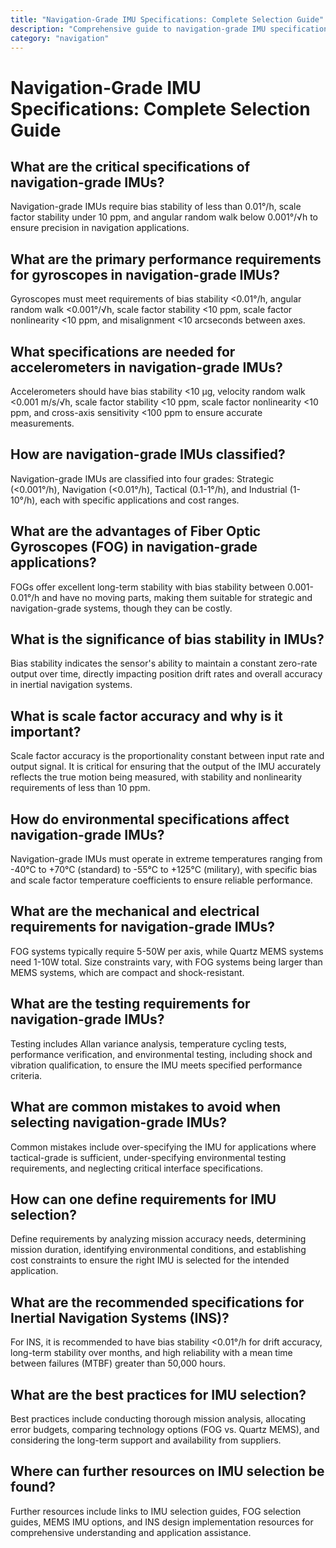 ```yaml
---
title: "Navigation-Grade IMU Specifications: Complete Selection Guide"
description: "Comprehensive guide to navigation-grade IMU specifications. Learn key parameters, performance criteria, and selection best practices for precision navigation applications."
category: "navigation"
---
```


# Navigation-Grade IMU Specifications: Complete Selection Guide

## What are the critical specifications of navigation-grade IMUs?

Navigation-grade IMUs require bias stability of less than 0.01°/h, scale factor stability under 10 ppm, and angular random walk below 0.001°/√h to ensure precision in navigation applications.

## What are the primary performance requirements for gyroscopes in navigation-grade IMUs?

Gyroscopes must meet requirements of bias stability <0.01°/h, angular random walk <0.001°/√h, scale factor stability <10 ppm, scale factor nonlinearity <10 ppm, and misalignment <10 arcseconds between axes.

## What specifications are needed for accelerometers in navigation-grade IMUs?

Accelerometers should have bias stability <10 μg, velocity random walk <0.001 m/s/√h, scale factor stability <10 ppm, scale factor nonlinearity <10 ppm, and cross-axis sensitivity <100 ppm to ensure accurate measurements.

## How are navigation-grade IMUs classified?

Navigation-grade IMUs are classified into four grades: Strategic (<0.001°/h), Navigation (<0.01°/h), Tactical (0.1-1°/h), and Industrial (1-10°/h), each with specific applications and cost ranges.

## What are the advantages of Fiber Optic Gyroscopes (FOG) in navigation-grade applications?

FOGs offer excellent long-term stability with bias stability between 0.001-0.01°/h and have no moving parts, making them suitable for strategic and navigation-grade systems, though they can be costly.

## What is the significance of bias stability in IMUs?

Bias stability indicates the sensor's ability to maintain a constant zero-rate output over time, directly impacting position drift rates and overall accuracy in inertial navigation systems.

## What is scale factor accuracy and why is it important?

Scale factor accuracy is the proportionality constant between input rate and output signal. It is critical for ensuring that the output of the IMU accurately reflects the true motion being measured, with stability and nonlinearity requirements of less than 10 ppm.

## How do environmental specifications affect navigation-grade IMUs?

Navigation-grade IMUs must operate in extreme temperatures ranging from -40°C to +70°C (standard) to -55°C to +125°C (military), with specific bias and scale factor temperature coefficients to ensure reliable performance.

## What are the mechanical and electrical requirements for navigation-grade IMUs?

FOG systems typically require 5-50W per axis, while Quartz MEMS systems need 1-10W total. Size constraints vary, with FOG systems being larger than MEMS systems, which are compact and shock-resistant.

## What are the testing requirements for navigation-grade IMUs?

Testing includes Allan variance analysis, temperature cycling tests, performance verification, and environmental testing, including shock and vibration qualification, to ensure the IMU meets specified performance criteria.

## What are common mistakes to avoid when selecting navigation-grade IMUs?

Common mistakes include over-specifying the IMU for applications where tactical-grade is sufficient, under-specifying environmental testing requirements, and neglecting critical interface specifications.

## How can one define requirements for IMU selection?

Define requirements by analyzing mission accuracy needs, determining mission duration, identifying environmental conditions, and establishing cost constraints to ensure the right IMU is selected for the intended application.

## What are the recommended specifications for Inertial Navigation Systems (INS)?

For INS, it is recommended to have bias stability <0.01°/h for drift accuracy, long-term stability over months, and high reliability with a mean time between failures (MTBF) greater than 50,000 hours.

## What are the best practices for IMU selection?

Best practices include conducting thorough mission analysis, allocating error budgets, comparing technology options (FOG vs. Quartz MEMS), and considering the long-term support and availability from suppliers.

## Where can further resources on IMU selection be found?

Further resources include links to IMU selection guides, FOG selection guides, MEMS IMU options, and INS design implementation resources for comprehensive understanding and application assistance.